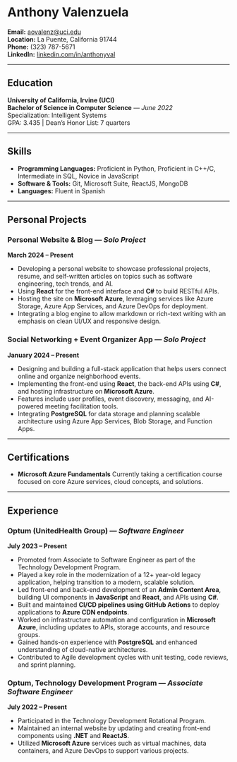 # Anthony Valenzuela

**Email:** aovalenz@uci.edu  
**Location:** La Puente, California 91744  
**Phone:** (323) 787-5671  
**LinkedIn:** [linkedin.com/in/anthonyval](https://linkedin.com/in/anthonyval)

---

## Education

**University of California, Irvine (UCI)**  
**Bachelor of Science in Computer Science** — *June 2022*  
Specialization: Intelligent Systems  
GPA: 3.435 | Dean’s Honor List: 7 quarters

---

## Skills

- **Programming Languages:** Proficient in Python, Proficient in C++/C, Intermediate in SQL, Novice in JavaScript  
- **Software & Tools:** Git, Microsoft Suite, ReactJS, MongoDB  
- **Languages:** Fluent in Spanish  

---

## Personal Projects

### Personal Website & Blog — *Solo Project*  
**March 2024 – Present**  
- Developing a personal website to showcase professional projects, resume, and self-written articles on topics such as software engineering, tech trends, and AI.  
- Using  **React**  for the front-end interface and **C#** to build RESTful APIs.  
- Hosting the site on **Microsoft Azure**, leveraging services like Azure Storage, Azure App Services, and Azure DevOps for deployment.  
- Integrating a blog engine to allow markdown or rich-text writing with an emphasis on clean UI/UX and responsive design.  

### Social Networking + Event Organizer App — *Solo Project*  
**January 2024 – Present**  
- Designing and building a full-stack application that helps users connect online and organize neighborhood events.  
- Implementing the front-end using **React**, the back-end APIs using **C#**, and hosting infrastructure on **Microsoft Azure**.  
- Features include user profiles, event discovery, messaging, and AI-powered meeting facilitation tools.  
- Integrating **PostgreSQL** for data storage and planning scalable architecture using Azure App Services, Blob Storage, and Function Apps.  

---

## Certifications

- **Microsoft Azure Fundamentals** 
  Currently taking a certification course focused on core Azure services, cloud concepts, and solutions.

---

## Experience

### Optum (UnitedHealth Group) — *Software Engineer*  
**July 2023 – Present**  
- Promoted from Associate to Software Engineer as part of the Technology Development Program.  
- Played a key role in the modernization of a 12+ year-old legacy application, helping transition to a modern, scalable solution.  
- Led front-end and back-end development of an **Admin Content Area**, building UI components in **JavaScript** and **React**, and APIs using **C#**.  
- Built and maintained **CI/CD pipelines using GitHub Actions** to deploy applications to **Azure CDN endpoints**.  
- Worked on infrastructure automation and configuration in **Microsoft Azure**, including updates to APIs, storage accounts, and resource groups.  
- Gained hands-on experience with **PostgreSQL** and enhanced understanding of cloud-native architectures.  
- Contributed to Agile development cycles with unit testing, code reviews, and sprint planning.  

### Optum, Technology Development Program — *Associate Software Engineer*  
**July 2022 – Present**  
- Participated in the Technology Development Rotational Program.  
- Maintained an internal website by updating and creating front-end components using **.NET** and **ReactJS**.  
- Utilized **Microsoft Azure** services such as virtual machines, data containers, and Azure DevOps to support various projects.

